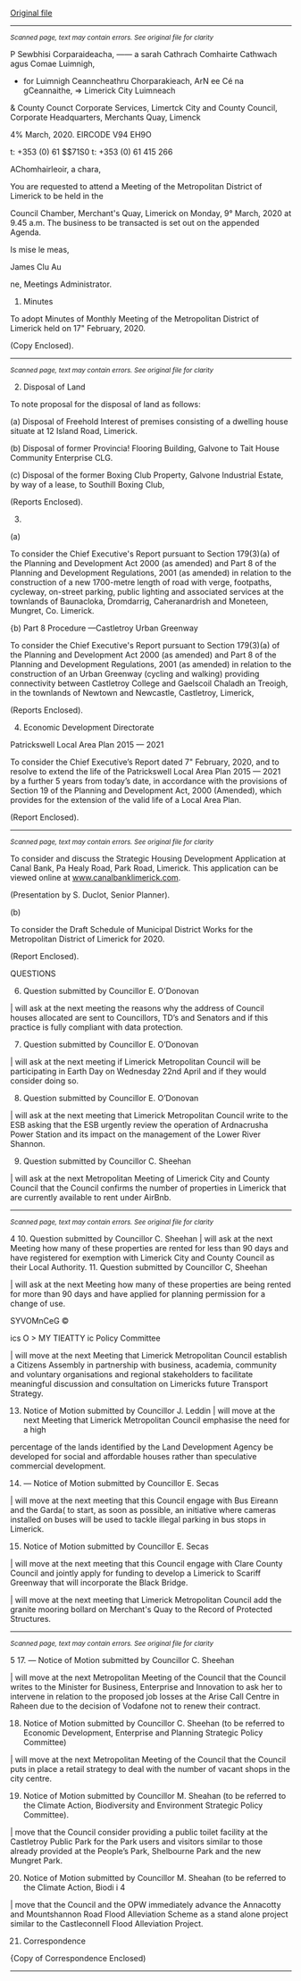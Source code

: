 [Original file](https://www.limerick.ie/sites/default/files/media/documents/2020-03/00-agenda-monthly-meeting-9th-march-2020.pdf)

---
*<small>Scanned page, text may contain errors. See original file for clarity</small>*  

P Sewbhisi Corparaideacha,
_——_ a sarah Cathrach Comhairte Cathwach agus Comae Luimnigh,
- for Luimnigh Ceanncheathru Chorparakieach,
ArN ee Cé na gCeannaithe,
=> Limerick City Luimneach

& County Counct
Corporate Services,
Limertck City and County Council,
Corporate Headquarters,
Merchants Quay,
Limenck

4% March, 2020. EIRCODE V94 EH9O

t: +353 (0) 61 $$71S0
t: +353 (0) 61 415 266

AChomhairleoir, a chara,

You are requested to attend a Meeting of the Metropolitan District of Limerick to be held in the

Council Chamber, Merchant's Quay, Limerick on Monday, 9° March, 2020 at 9.45 a.m. The
business to be transacted is set out on the appended Agenda.

Is mise le meas,

James Clu Au

ne,
Meetings Administrator.

1. Minutes

To adopt Minutes of Monthly Meeting of the Metropolitan District of Limerick held on 17"
February, 2020.

(Copy Enclosed).


---
*<small>Scanned page, text may contain errors. See original file for clarity</small>*  

2. Disposal of Land

To note proposal for the disposal of land as follows:

(a) Disposal of Freehold Interest of premises consisting of a dwelling house situate at 12 Island
Road, Limerick.

(b) Disposal of former Provincia! Flooring Building, Galvone to Tait House Community
Enterprise CLG.

(c) Disposal of the former Boxing Club Property, Galvone Industrial Estate, by way of a lease,
to Southill Boxing Club,

(Reports Enclosed).

3.

(a)

To consider the Chief Executive's Report pursuant to Section 179(3)(a) of the Planning and
Development Act 2000 (as amended) and Part 8 of the Planning and Development Regulations,
2001 (as amended) in relation to the construction of a new 1700-metre length of road with verge,
footpaths, cycleway, on-street parking, public lighting and associated services at the townlands
of Baunacloka, Dromdarrig, Caheranardrish and Moneteen, Mungret, Co. Limerick.

{b) Part 8 Procedure —Castletroy Urban Greenway

To consider the Chief Executive's Report pursuant to Section 179(3)(a) of the Planning and
Development Act 2000 (as amended) and Part 8 of the Planning and Development Regulations,
2001 (as amended) in relation to the construction of an Urban Greenway (cycling and walking)
providing connectivity between Castletroy College and Gaelscoil Chaladh an Treoigh, in the
townlands of Newtown and Newcastle, Castletroy, Limerick,

(Reports Enclosed).

4. Economic Development Directorate

Patrickswell Local Area Plan 2015 — 2021

To consider the Chief Executive’s Report dated 7" February, 2020, and to resolve to extend the
life of the Patrickswell Local Area Plan 2015 — 2021 by a further 5 years from today’s date, in
accordance with the provisions of Section 19 of the Planning and Development Act, 2000
(Amended), which provides for the extension of the valid life of a Local Area Plan.

(Report Enclosed).


---
*<small>Scanned page, text may contain errors. See original file for clarity</small>*  

To consider and discuss the Strategic Housing Development Application at Canal Bank, Pa Healy
Road, Park Road, Limerick. This application can be viewed online at www.canalbanklimerick.com.

(Presentation by S. Duclot, Senior Planner).

(b)

To consider the Draft Schedule of Municipal District Works for the Metropolitan District of Limerick
for 2020.

(Report Enclosed).

QUESTIONS

6. Question submitted by Councillor E. O'Donovan

| will ask at the next meeting the reasons why the address of Council houses allocated are sent to
Councillors, TD’s and Senators and if this practice is fully compliant with data protection.

7. Question submitted by Councillor E. O’Donovan

| will ask at the next meeting if Limerick Metropolitan Council will be participating in Earth Day on
Wednesday 22nd April and if they would consider doing so.

8. Question submitted by Councillor E. O’Donovan

| will ask at the next meeting that Limerick Metropolitan Council write to the ESB asking that the
ESB urgently review the operation of Ardnacrusha Power Station and its impact on the
management of the Lower River Shannon.

9. Question submitted by Councillor C. Sheehan

| will ask at the next Metropolitan Meeting of Limerick City and County Council that the Council
confirms the number of properties in Limerick that are currently available to rent under AirBnb.


---
*<small>Scanned page, text may contain errors. See original file for clarity</small>*  

4
10. Question submitted by Councillor C. Sheehan
| will ask at the next Meeting how many of these properties are rented for less than 90 days and
have registered for exemption with Limerick City and County Council as their Local Authority.
11. Question submitted by Councillor C, Sheehan

| will ask at the next Meeting how many of these properties are being rented for more than 90
days and have applied for planning permission for a change of use.

SYVOMnCeG ©

ics O > MY TIEATTY
ic Policy Committee

| will move at the next Meeting that Limerick Metropolitan Council establish a Citizens Assembly
in partnership with business, academia, community and voluntary organisations and regional
stakeholders to facilitate meaningful discussion and consultation on Limericks future Transport
Strategy.

13. Notice of Motion submitted by Councillor J. Leddin
| will move at the next Meeting that Limerick Metropolitan Council emphasise the need for a high

percentage of the lands identified by the Land Development Agency be developed for social and
affordable houses rather than speculative commercial development.

14. _—_ Notice of Motion submitted by Councillor E. Secas

| will move at the next meeting that this Council engage with Bus Eireann and the Garda( to start,
as soon as possible, an initiative where cameras installed on buses will be used to tackle illegal
parking in bus stops in Limerick.

15. Notice of Motion submitted by Councillor E. Secas

| will move at the next meeting that this Council engage with Clare County Council and jointly
apply for funding to develop a Limerick to Scariff Greenway that will incorporate the Black Bridge.

| will move at the next meeting that Limerick Metropolitan Council add the granite mooring bollard
on Merchant's Quay to the Record of Protected Structures.


---
*<small>Scanned page, text may contain errors. See original file for clarity</small>*  

5
17. _—_ Notice of Motion submitted by Councillor C. Sheehan

| will move at the next Metropolitan Meeting of the Council that the Council writes to the Minister
for Business, Enterprise and Innovation to ask her to intervene in relation to the proposed job
losses at the Arise Call Centre in Raheen due to the decision of Vodafone not to renew their
contract.

18. Notice of Motion submitted by Councillor C. Sheehan (to be referred to Economic
Development, Enterprise and Planning Strategic Policy Committee)

| will move at the next Metropolitan Meeting of the Council that the Council puts in place a retail
strategy to deal with the number of vacant shops in the city centre.

19. Notice of Motion submitted by Councillor M. Sheahan (to be referred to the Climate
Action, Biodiversity and Environment Strategic Policy Committee).

| move that the Council consider providing a public toilet facility at the Castletroy Public Park for
the Park users and visitors similar to those already provided at the People’s Park, Shelbourne Park
and the new Mungret Park.

20. Notice of Motion submitted by Councillor M. Sheahan (to be referred to the Climate
Action, Biodi i 4

| move that the Council and the OPW immediately advance the Annacotty and Mountshannon
Road Flood Alleviation Scheme as a stand alone project similar to the Castleconnell Flood
Alleviation Project.

21. Correspondence

{Copy of Correspondence Enclosed)


---
